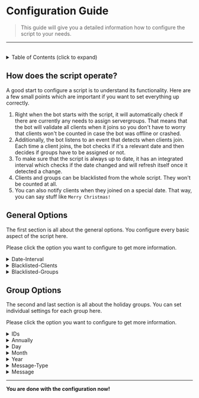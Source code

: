 # **Configuration Guide**

> This guide will give you a detailed information how to configure the script to your needs.

---

<br>

<!-- Table of Contents -->
<details>
    <summary>
        Table of Contents (click to expand)
    </summary>

- [**Configuration Guide**](#configuration-guide)
  - [**How does the script operate?**](#how-does-the-script-operate)
  - [**General Options**](#general-options)
  - [**Group Options**](#group-options)
</details>


## **How does the script operate?**
A good start to configure a script is to understand its functionality. Here are a few small points which are important if you want to set everything up correctly.

1. Right when the bot starts with the script, it will automatically check if there are currently any needs to assign servergroups. That means that the bot will validate all clients when it joins so you don't have to worry that clients won't be counted in case the bot was offline or crashed.
2. Additionally, the bot listens to an event that detects when clients join. Each time a client joins, the bot checks if it's a relevant date and then decides if groups have to be assigned or not.
3. To make sure that the script is always up to date, it has an integrated interval which checks if the date changed and will refresh itself once it detected a change.
4. Clients and groups can be blacklisted from the whole script. They won't be counted at all.
5. You can also notify clients when they joined on a special date. That way, you can say stuff like `Merry Christmas!`


## **General Options**
The first section is all about the general options. You configure every basic aspect of the script here.

Please click the option you want to configure to get more information.

<details>
    <summary>
        Date-Interval
    </summary>

*Details*:
- optional option | default value: `60`
- enter the time in seconds

*Info*:
- defines the interval in which the script checks if the day changed
- lower amounts make the script more precise but also drain more performance
- if you set it to 5 minutes (300 seconds), it might be that groups are added 4-5 minutes after a new day started (worst case)
</details>
<details>
    <summary>
        Blacklisted-Clients
    </summary>

*Details*:
- optional option | default value: `none`
- enter the client UIDs

*Info*:
- defines if a client is ignored by the script
- this means the client also gets no notifications
</details>
<details>
    <summary>
        Blacklisted-Groups
    </summary>

*Details*:
- optional option | default value: `none`
- enter the group IDs

*Info*:
- defines if a group is ignored by the script
- this means the group also gets no notifications
</details>


## **Group Options**
The second and last section is all about the holiday groups. You can set individual settings for each group here.

Please click the option you want to configure to get more information.

<details>
    <summary>
        IDs
    </summary>

*Details*:
- required option | default value: `none`
- enter the group IDs

*Info*:
- you can also define multiple group IDs so you can more than one group on a specific date
- if you don't enter an ID of a group or the ID does not refer to a valid group, the corresponding holiday group will be skipped and not be processed
</details>
<details>
    <summary>
        Annually
    </summary>

*Details*:
- optional option | default value: `Once`
- select `Annually` or `Once`

*Info*:
- defines whether a specific date should be counted only once or every year (annually)
- if you select annually, it doesn't matter what year you choose
</details>
<details>
    <summary>
        Day
    </summary>

*Details*:
- required option | default value: `none`
- enter the day of the month

*Info*:
- defines the day of the month for the date
- if it's not possible to form a valid date, the whole section will be skipped
</details>
<details>
    <summary>
        Month
    </summary>

*Details*:
- required option | default value: `none`
- select the month

*Info*:
- defines the the month for the date
- if it's not possible to form a valid date, the whole section will be skipped
</details>
<details>
    <summary>
        Year
    </summary>

*Details*:
- required option | default value: `none`
- enter the year
- this option is only shown if you selected `Once` for the *Annually*

*Info*:
- defines the year for the date
- if it's not possible to form a valid date, the whole section will be skipped
</details>
<details>
    <summary>
        Message-Type
    </summary>

*Details*:
- optional option | default value: `Disabled`
- select `Poke`, `Message` or `Disabled`

*Info*:
- defines how a client should be notified if they were assigned to a group
- keep in mind that a poke message is limited to 100 characters
</details>
<details>
    <summary>
        Message
    </summary>

*Details*:
- semi-required option | default value: `Merry Christmas! Thanks for joining us today.`
- enter the message text
- available placeholders:
  - %name% - the name of the client who got the group(s)
  - %amount% - the amount of groups the client got on the specific date; if they already have one of the groups, it won't be counted towards that number
  - %lb% - a linebreak, same like pressing the *Enter-key* in a text file

*Info*:
- defines the text which is used in the notification for the client
- keep in mind that a poke message is limited to 100 characters
</details>

---

**You are done with the configuration now!**
